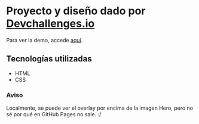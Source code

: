 # Proyecto y diseño dado por [Devchallenges.io](https://devchallenges.io/)
Para ver la demo, accede [aquí](https://ponvscript.github.io/business-blog-card/).

## Tecnologías utilizadas
- HTML
- CSS

### Aviso
Localmente, se puede ver el overlay por encima de la imagen Hero, pero no sé por qué en GitHub Pages no sale. :/